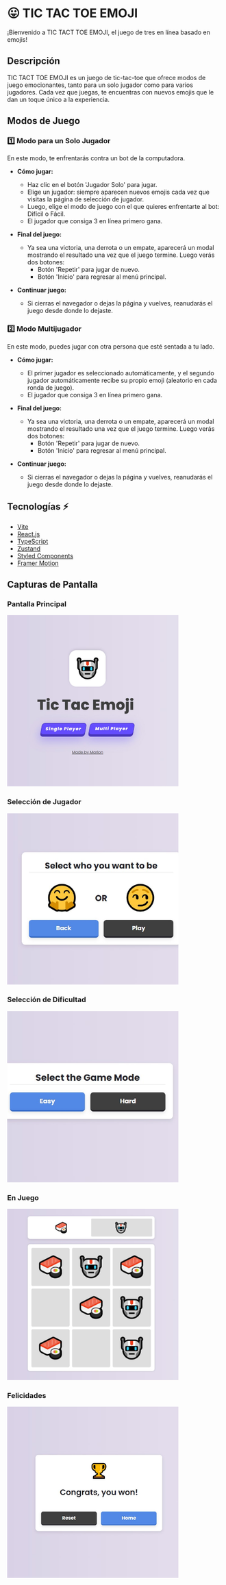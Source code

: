 # 😛 TIC TAC TOE EMOJI

¡Bienvenido a TIC TACT TOE EMOJI, el juego de tres en línea basado en emojis!

## Descripción

TIC TACT TOE EMOJI es un juego de tic-tac-toe que ofrece modos de juego emocionantes, tanto para un solo jugador como para varios jugadores. Cada vez que juegas, te encuentras con nuevos emojis que le dan un toque único a la experiencia.

## Modos de Juego

### 1️⃣ Modo para un Solo Jugador

En este modo, te enfrentarás contra un bot de la computadora.

- **Cómo jugar:**

  - Haz clic en el botón 'Jugador Solo' para jugar.
  - Elige un jugador: siempre aparecen nuevos emojis cada vez que visitas la página de selección de jugador.
  - Luego, elige el modo de juego con el que quieres enfrentarte al bot: Difícil o Fácil.
  - El jugador que consiga 3 en línea primero gana.

- **Final del juego:**

  - Ya sea una victoria, una derrota o un empate, aparecerá un modal mostrando el resultado una vez que el juego termine. Luego verás dos botones:
    - Botón 'Repetir' para jugar de nuevo.
    - Botón 'Inicio' para regresar al menú principal.

- **Continuar juego:**
  - Si cierras el navegador o dejas la página y vuelves, reanudarás el juego desde donde lo dejaste.

### 2️⃣ Modo Multijugador

En este modo, puedes jugar con otra persona que esté sentada a tu lado.

- **Cómo jugar:**

  - El primer jugador es seleccionado automáticamente, y el segundo jugador automáticamente recibe su propio emoji (aleatorio en cada ronda de juego).
  - El jugador que consiga 3 en línea primero gana.

- **Final del juego:**

  - Ya sea una victoria, una derrota o un empate, aparecerá un modal mostrando el resultado una vez que el juego termine. Luego verás dos botones:
    - Botón 'Repetir' para jugar de nuevo.
    - Botón 'Inicio' para regresar al menú principal.

- **Continuar juego:**
  - Si cierras el navegador o dejas la página y vuelves, reanudarás el juego desde donde lo dejaste.

## Tecnologías ⚡

- [Vite](https://vitejs.dev/)
- [React.js](https://reactjs.org/)
- [TypeScript](https://www.typescriptlang.org/)
- [Zustand](https://zustand.surge.sh/)
- [Styled Components](https://styled-components.com/)
- [Framer Motion](https://www.framer.com/motion/)

## Capturas de Pantalla

### Pantalla Principal

<img src="./public/main.jpg" alt="Pantalla Principal" width="400" height="400" style="object-fit: cover" />

### Selección de Jugador

<img src="./public/select.jpg" alt="Selección de Jugador" width="400" height="400" style="object-fit: cover" />

### Selección de Dificultad

<img src="./public/difficult.jpg" alt="Selección de Dificultad" width="400" height="400" style="object-fit: cover" />
</hr>

### En Juego

<img src="./public/game.jpg" alt="En Juego" width="400" height="400" style="object-fit: cover" />

### Felicidades

<img src="./public/congrats.jpg" alt="Felicidades" width="400" height="400" style="object-fit: cover" />

